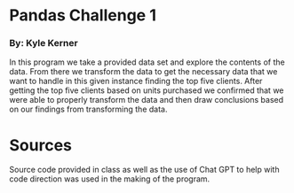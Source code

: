#  **Pandas Challenge 1**
### By: Kyle Kerner

In this program we take a provided data set and explore the contents of the data.  From there we transform the data to get the necessary data that we want to handle in this given instance finding the top five clients.  After getting the top five clients based on units purchased we confirmed that we were able to properly transform the data and then draw conclusions based on our findings from transforming the data.   

# Sources
Source code provided in class as well as the use of Chat GPT to help with code direction was used in the making of the program.  